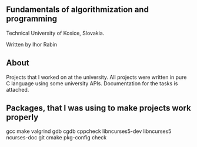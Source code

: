 ## Fundamentals of algorithmization and programming 
Technical University of Kosice, Slovakia.

Written by Ihor Rabin

## About
Projects that I worked on at the university. All projects were written in pure C language using some university APIs.
Documentation for the tasks is attached.

## Packages, that I was using to make projects work properly

gcc make valgrind gdb cgdb cppcheck libncurses5-dev libncurses5 ncurses-doc git cmake pkg-config check
